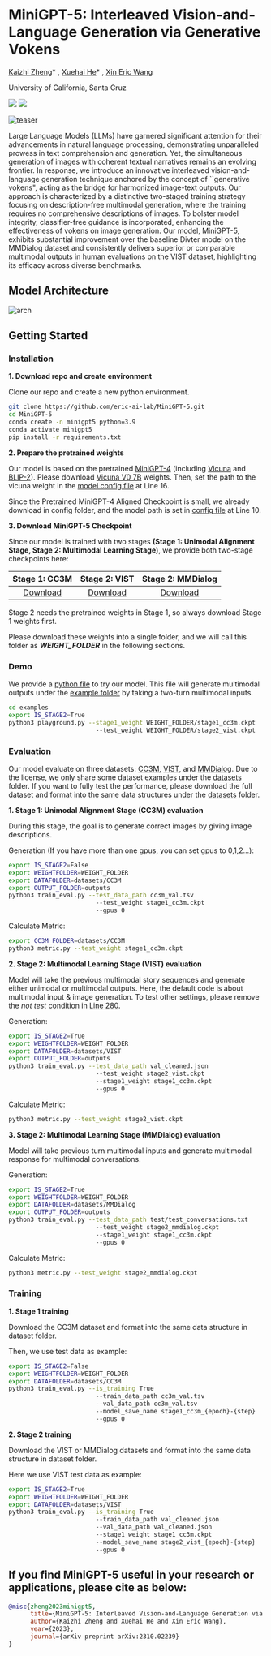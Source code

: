 # MiniGPT-5: Interleaved Vision-and-Language Generation via Generative Vokens
[Kaizhi Zheng](https://kzzheng.github.io/)* , [Xuehai He](https://scholar.google.com/citations?user=kDzxOzUAAAAJ&hl=en)* , [Xin Eric Wang](https://eric-xw.github.io/) 

University of California, Santa Cruz

<a href='https://arxiv.org/abs/2310.02239'><img src='https://img.shields.io/badge/Paper-Arxiv-red'></a> <a href='https://eric-ai-lab.github.io/minigpt-5.github.io/'><img src='https://img.shields.io/badge/Project-Page-green'></a>

![teaser](figs/teaser.png)

Large Language Models (LLMs) have garnered significant attention for their advancements in natural language processing, demonstrating unparalleled prowess in text comprehension and generation. Yet, the simultaneous generation of images with coherent textual narratives remains an evolving frontier. In response, we introduce an innovative interleaved vision-and-language generation technique anchored by the concept of ``generative vokens", acting as the bridge for harmonized image-text outputs. Our approach is characterized by a distinctive two-staged training strategy focusing on description-free multimodal generation, where the training requires no comprehensive descriptions of images.  To bolster model integrity, classifier-free guidance is incorporated, enhancing the effectiveness of vokens on image generation. Our model, MiniGPT-5, exhibits substantial improvement over the baseline Divter model on the MMDialog dataset and consistently delivers superior or comparable multimodal outputs in human evaluations on the VIST dataset, highlighting its efficacy across diverse benchmarks.

## Model Architecture
![arch](figs/structure.png)

## Getting Started
### Installation

**1. Download repo and create environment**

Clone our repo and create a new python environment.

```bash
git clone https://github.com/eric-ai-lab/MiniGPT-5.git
cd MiniGPT-5
conda create -n minigpt5 python=3.9
conda activate minigpt5
pip install -r requirements.txt
```

**2. Prepare the pretrained weights**

Our model is based on the pretrained [MiniGPT-4](https://github.com/Vision-CAIR/MiniGPT-4) (including [Vicuna](https://github.com/lm-sys/FastChat) and [BLIP-2](https://github.com/salesforce/LAVIS)). Please download [Vicuna V0 7B](https://huggingface.co/Vision-CAIR/vicuna-7b/tree/main) weights. Then, set the path to the vicuna weight in the [model config file](minigpt4/configs/models/minigpt4.yaml#L16) at Line 16.

Since the Pretrained MiniGPT-4 Aligned Checkpoint is small, we already download in config folder, and the model path is set in [config file](config/minigpt4.yaml#10) at Line 10.

**3. Download MiniGPT-5 Checkpoint**

Since our model is trained with two stages **(Stage 1: Unimodal Alignment Stage, Stage 2: Multimodal Learning Stage)**, we provide both two-stage checkpoints here:

|                                          Stage 1: CC3M                                           |                                          Stage 2: VIST                                          |                            Stage 2: MMDialog                             |
:------------------------------------------------------------------------------------------------:|:----------------------------------------------------------------------------------------------:|:----------------------------------------------------------------------------------------------:
 [Download](https://drive.google.com/file/d/1y-VUXubIzFe0iq5_CJUaE3HKhlrdn4n2/view?usp=sharing) | [Download](https://drive.google.com/file/d/1rjTsKwF8_pqcNLbdZdurqZLSpKoo2K9F/view?usp=drive_link) | [Download](https://drive.google.com/file/d/1uo0LU-X11F1FIPC2h62s4Uzl6rBSAoQH/view?usp=sharing)

Stage 2 needs the pretrained weights in Stage 1, so always download Stage 1 weights first. 

Please download these weights into a single folder, and we will call this folder as ***WEIGHT_FOLDER*** in the following sections.

### Demo
We provide a [python file](examples/playground.py) to try our model. This file will generate multimodal outputs under the [example folder](examples/) by taking a two-turn multimodal inputs.

```bash
cd examples
export IS_STAGE2=True
python3 playground.py --stage1_weight WEIGHT_FOLDER/stage1_cc3m.ckpt 
                        --test_weight WEIGHT_FOLDER/stage2_vist.ckpt
```

### Evaluation
Our model evaluate on three datasets: [CC3M](https://ai.google.com/research/ConceptualCaptions/download), [VIST](https://visionandlanguage.net/VIST/), and [MMDialog](https://github.com/victorsungo/MMDialog). Due to the license, we only share some dataset examples under the [datasets](datasets/) folder. If you want to fully test the performance, please download the full dataset and format into the same data structures under the [datasets](datasets/) folder.

**1. Stage 1: Unimodal Alignment Stage (CC3M) evaluation**

During this stage, the goal is to generate correct images by giving image descriptions.

Generation (If you have more than one gpus, you can set gpus to 0,1,2...):
```bash
export IS_STAGE2=False
export WEIGHTFOLDER=WEIGHT_FOLDER
export DATAFOLDER=datasets/CC3M
export OUTPUT_FOLDER=outputs
python3 train_eval.py --test_data_path cc3m_val.tsv 
                        --test_weight stage1_cc3m.ckpt
                        --gpus 0
```

Calculate Metric:
```bash
export CC3M_FOLDER=datasets/CC3M
python3 metric.py --test_weight stage1_cc3m.ckpt
```

**2. Stage 2: Multimodal Learning Stage (VIST) evaluation**

Model will take the previous multimodal story sequences and generate either unimodal or multimodal outputs. Here, the default code is about multimodal input & image generation. To test other settings, please remove the *not test* condition in [Line 280](dataloader.py#280).

Generation:
```bash
export IS_STAGE2=True
export WEIGHTFOLDER=WEIGHT_FOLDER
export DATAFOLDER=datasets/VIST
export OUTPUT_FOLDER=outputs
python3 train_eval.py --test_data_path val_cleaned.json 
                        --test_weight stage2_vist.ckpt
                        --stage1_weight stage1_cc3m.ckpt
                        --gpus 0
```

Calculate Metric:
```bash
python3 metric.py --test_weight stage2_vist.ckpt
```

**3. Stage 2: Multimodal Learning Stage (MMDialog) evaluation**

Model will take previous turn multimodal inputs and generate multimodal response for multimodal conversations.

Generation:
```bash
export IS_STAGE2=True
export WEIGHTFOLDER=WEIGHT_FOLDER
export DATAFOLDER=datasets/MMDialog
export OUTPUT_FOLDER=outputs
python3 train_eval.py --test_data_path test/test_conversations.txt 
                        --test_weight stage2_mmdialog.ckpt
                        --stage1_weight stage1_cc3m.ckpt
                        --gpus 0
```

Calculate Metric:
```bash
python3 metric.py --test_weight stage2_mmdialog.ckpt
```

### Training

**1. Stage 1 training**

Download the CC3M dataset and format into the same data structure in dataset folder.

Then, we use test data as example:
```bash
export IS_STAGE2=False
export WEIGHTFOLDER=WEIGHT_FOLDER
export DATAFOLDER=datasets/CC3M
python3 train_eval.py --is_training True
                        --train_data_path cc3m_val.tsv
                        --val_data_path cc3m_val.tsv
                        --model_save_name stage1_cc3m_{epoch}-{step}
                        --gpus 0
```

**2. Stage 2 training**

Download the VIST or MMDialog datasets and format into the same data structure in dataset folder.

Here we use VIST test data as example:
```bash
export IS_STAGE2=True
export WEIGHTFOLDER=WEIGHT_FOLDER
export DATAFOLDER=datasets/VIST
python3 train_eval.py --is_training True
                        --train_data_path val_cleaned.json
                        --val_data_path val_cleaned.json
                        --stage1_weight stage1_cc3m.ckpt
                        --model_save_name stage2_vist_{epoch}-{step}
                        --gpus 0
```

## If you find MiniGPT-5 useful in your research or applications, please cite as below:
```bibtex
@misc{zheng2023minigpt5,
      title={MiniGPT-5: Interleaved Vision-and-Language Generation via Generative Vokens}, 
      author={Kaizhi Zheng and Xuehai He and Xin Eric Wang},
      year={2023},
      journal={arXiv preprint arXiv:2310.02239}
}
```
